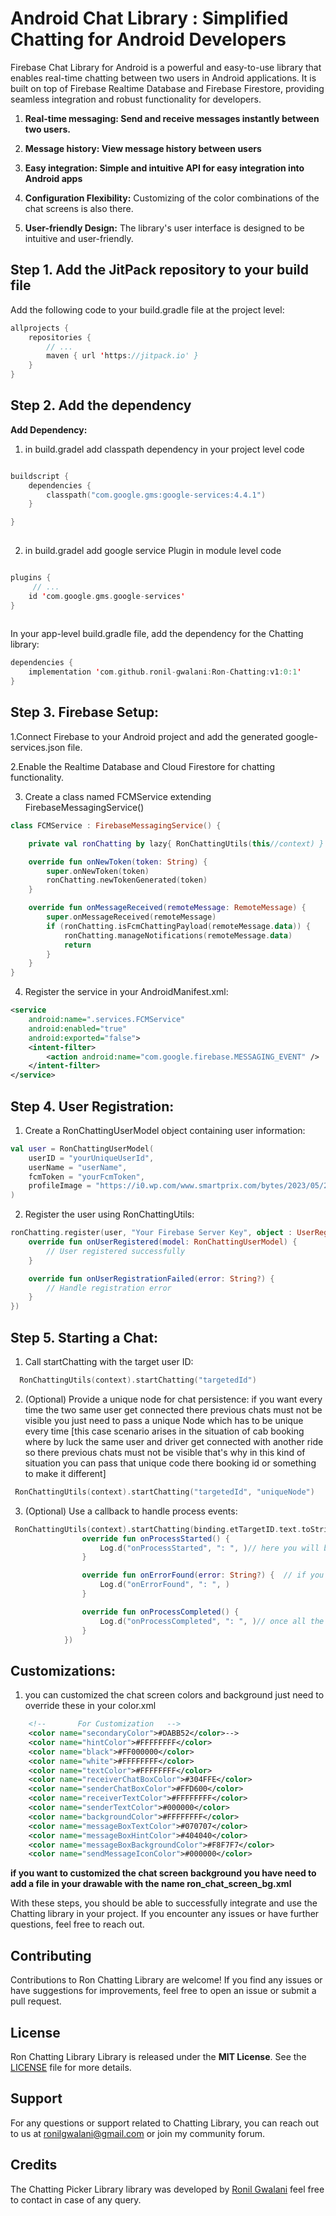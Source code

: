 

# Android Chat Library : Simplified Chatting for Android Developers

Firebase Chat Library for Android is a powerful and easy-to-use library that enables real-time chatting between two users in Android applications. It is built on top of Firebase Realtime Database and Firebase Firestore, providing seamless integration and robust functionality for developers.

1. **Real-time messaging: Send and receive messages instantly between two users.** 
2. **Message history: View message history between users**

3. **Easy integration: Simple and intuitive API for easy integration into Android apps** 

4. **Configuration Flexibility:** Customizing of the color combinations of the chat screens is also there.

5. **User-friendly Design:** The library's user interface is designed to be intuitive and user-friendly.



## Step 1. Add the JitPack repository to your build file
Add the following code to your build.gradle file at the project level:

```kotlin
allprojects {
    repositories {
        // ...
        maven { url 'https://jitpack.io' }
    }
}
```

## Step 2. Add the dependency

  **Add Dependency:** 
 1. in build.gradel add classpath dependency in your project level code

```kotlin

buildscript {
    dependencies {
        classpath("com.google.gms:google-services:4.4.1")
    }

}
                      

````

 2. in build.gradel add google service Plugin  in module level code

```kotlin

plugins {
     // ...
    id 'com.google.gms.google-services'
}
                      
````

In your app-level build.gradle file, add the dependency for the Chatting library:
```kotlin
dependencies {
    implementation 'com.github.ronil-gwalani:Ron-Chatting:v1:0:1'
}
```

## Step 3. Firebase Setup:

 1.Connect Firebase to your Android project and add the generated google-services.json file.

 2.Enable the Realtime Database and Cloud Firestore for chatting functionality.

 3. Create a class named FCMService extending FirebaseMessagingService()

```kotlin
class FCMService : FirebaseMessagingService() {

    private val ronChatting by lazy{ RonChattingUtils(this//context) }

    override fun onNewToken(token: String) {
        super.onNewToken(token)
        ronChatting.newTokenGenerated(token)
    }

    override fun onMessageReceived(remoteMessage: RemoteMessage) {
        super.onMessageReceived(remoteMessage)
        if (ronChatting.isFcmChattingPayload(remoteMessage.data)) {
            ronChatting.manageNotifications(remoteMessage.data)
            return
        }
    }
}
````
4. Register the service in your AndroidManifest.xml:

```xml
<service
    android:name=".services.FCMService"
    android:enabled="true"
    android:exported="false">
    <intent-filter>
        <action android:name="com.google.firebase.MESSAGING_EVENT" />
    </intent-filter>
</service>
````

## Step 4. User Registration:
1. Create a RonChattingUserModel object containing user information:
````kotlin
val user = RonChattingUserModel(
    userID = "yourUniqueUserId",
    userName = "userName",
    fcmToken = "yourFcmToken",
    profileImage = "https://i0.wp.com/www.smartprix.com/bytes/2023/05/2-photoutils.com_.jpg?ssl=1&quality=80&w=f"//can be null
)
````
2. Register the user using RonChattingUtils:
````kotlin
ronChatting.register(user, "Your Firebase Server Key", object : UserRegisterCallbacks {
    override fun onUserRegistered(model: RonChattingUserModel) {
        // User registered successfully
    }

    override fun onUserRegistrationFailed(error: String?) {
        // Handle registration error
    }
})
````

## Step 5. Starting a Chat:
1. Call startChatting with the target user ID:
````kotlin
  RonChattingUtils(context).startChatting("targetedId")
````
2. (Optional) Provide a unique node for chat persistence:
if you want every time the two same user get connected there previous chats must not be visible you just need to pass a unique Node which has to be unique every time 
[this case scenario arises in the situation of cab booking where by luck the same user and driver get connected with another ride so there previous chats must not be visible that's why in this kind of situation you can pass that unique code there booking id or something to make it different]
````kotlin
 RonChattingUtils(context).startChatting("targetedId", "uniqueNode")
````
3. (Optional) Use a callback to handle process events:

````kotlin
 RonChattingUtils(context).startChatting(binding.etTargetID.text.toString(), callback = object:ChattingResponseCallback{
                override fun onProcessStarted() {
                    Log.d("onProcessStarted", ": ", )// here you will be notified as so as you triger the startChatting methord so here you can start the actions like showing progress bar 
                }

                override fun onErrorFound(error: String?) {  // if you found any error from database or anything this methord will be trigered
                    Log.d("onErrorFound", ": ", )
                }

                override fun onProcessCompleted() {
                    Log.d("onProcessCompleted", ": ", )// once all the things are complted and the chatting screen is about to be started then this methored will be called so that you can peform the actions like stoping the progress bar
                }
            })
````


## Customizations:
1. you can customized the chat screen colors and background just need to override these in your color.xml

````xml
    <!--       For Customization   -->
    <color name="secondaryColor">#DABB52</color>-->
    <color name="hintColor">#FFFFFFFF</color>
    <color name="black">#FF000000</color>
    <color name="white">#FFFFFFFF</color>
    <color name="textColor">#FFFFFFFF</color>
    <color name="receiverChatBoxColor">#304FFE</color>
    <color name="senderChatBoxColor">#FFD600</color>
    <color name="receiverTextColor">#FFFFFFFF</color>
    <color name="senderTextColor">#000000</color>
    <color name="backgroundColor">#FFFFFFFF</color>
    <color name="messageBoxTextColor">#070707</color>
    <color name="messageBoxHintColor">#404040</color>
    <color name="messageBoxBackgroundColor">#F8F7F7</color>
    <color name="sendMessageIconColor">#000000</color>

````

**if you want to customized the chat screen background you have need to add a file in your drawable with the name 
ron_chat_screen_bg.xml**


With these steps, you should be able to successfully integrate and use the Chatting library in your project. If you encounter any issues or have further questions, feel free to reach out.

## Contributing

Contributions to Ron Chatting Library are welcome! If you find any issues or have suggestions for improvements, feel free to open an issue or submit a pull request.

## License

 Ron Chatting Library  Library is released under the **MIT License**. See the [LICENSE](https://en.wikipedia.org/wiki/MIT_License) file for more details.

## Support

For any questions or support related to Chatting Library, you can reach out to us at ronilgwalani@gmail.com or join my community forum.

## Credits

The Chatting Picker Library library was developed by [Ronil Gwalani](https://github.com/ronil-gwalani) feel free to contact in case of any query.
